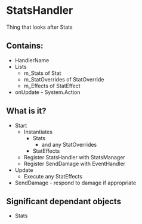 # StatsHandler

Thing that looks after Stats

## Contains:
* HandlerName
* Lists
  * m_Stats of Stat
  * m_StatOverrides of StatOverride
  * m_Effects of StatEffect
* onUpdate - System.Action

## What is it?
* Start
  * Instantiates
    * Stats
      * and any StatOverrides
    * StatEffects
  * Register StatsHandler with StatsManager
  * Register SendDamage with EventHandler
* Update
  * Execute any StatEffects
* SendDamage - respond to damage if appropriate

## Significant dependant objects
* Stats